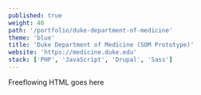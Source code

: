 ```yaml
---
published: true
weight: 40
path: '/portfolio/duke-department-of-medicine'
theme: 'blue'
title: 'Duke Department of Medicine (SOM Prototype)'
website: 'https://medicine.duke.edu'
stack: ['PHP', 'JavaScript', 'Drupal', 'Sass']
---
```


Freeflowing HTML goes here
